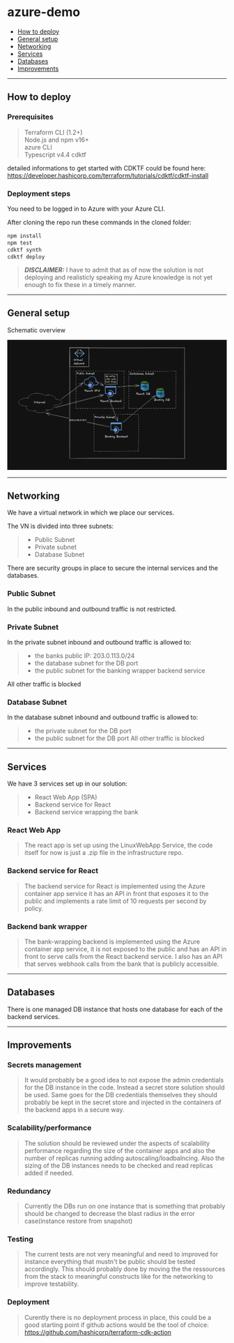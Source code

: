 

# azure-demo

  - [How to deploy](#how-to-deploy)
  - [General setup](#general-setup)
  - [Networking](#networking)
  - [Services](#services)
  - [Databases](#databases)
  - [Improvements](#improvements)


---

## How to deploy

### Prerequisites

> Terraform CLI (1.2+)<br>
> Node.js and npm v16+<br>
> azure CLI<br>
> Typescript v4.4
> cdktf

detailed informations to get started with CDKTF could be found here: https://developer.hashicorp.com/terraform/tutorials/cdktf/cdktf-install

### Deployment steps

You need to be logged in to Azure with your Azure CLI.

After cloning the repo run these commands in the cloned folder:

```
npm install
npm test
cdktf synth
cdktf deploy
```

> **_DISCLAIMER:_**  I have to admit that as of now the solution is not deploying and realisticly speaking my Azure knowledge is not yet enough to fix these in a timely manner.

---

## General setup
Schematic overview

![Overview](overview.png)

---
## Networking
We have a virtual network in which we place our services.

The VN is divided into three subnets:

> - Public Subnet
> - Private subnet
> - Database Subnet

There are security groups in place to secure the internal services and the databases.

### Public Subnet

In the public inbound and outbound traffic is not restricted.

### Private Subnet
In the private subnet inbound and outbound traffic is allowed to:
> - the banks public IP: 203.0.113.0/24
> - the database subnet for the DB port
> - the public subnet for the banking wrapper backend service
  
All other traffic is blocked
### Database Subnet
In the database subnet inbound and outbound traffic is allowed to:
> - the private subnet for the DB port
> - the public subnet for the DB port
All other traffic is blocked

---

## Services
We have 3 services set up in our solution:

> - React Web App (SPA)
> - Backend service for React
> - Backend service wrapping the bank

### React Web App

> The react app is set up using the LinuxWebApp Service, the code itself for now is just a .zip file in the infrastructure repo.

### Backend service for React

> The backend service for React is implemented using the Azure container app service it has an API in front that esposes it to the public and implements a rate limit of 10 requests per second by policy.

### Backend bank wrapper

> The bank-wrapping backend is implemented using the Azure container app service, it is not exposed to the public and has an API in front to serve calls from the React backend service.
> I also has an API that serves webhook calls from the bank that is publicly accessible.

---

## Databases

There is one managed DB instance that hosts one database for each of the backend services.

---


## Improvements

### Secrets management

> It would probably be a good idea to not expose the admin credentials for the DB instance in the code.
> Instead a secret store solution should be used.
> Same goes for the DB credentials themselves they should probably be kept in the secret store and injected in the containers of the backend apps in a secure way.

### Scalability/performance

> The solution should be reviewed under the aspects of scalability performance regarding the size of the container apps and also the number of replicas running adding autoscaling/loadbalncing.
> Also the sizing of the DB instances needs to be checked and read replicas added if needed.

### Redundancy

> Currently the DBs run on one instance that is something that probably should be changed to decrease the blast radius in the error case(instance restore from snapshot)

### Testing

> The current tests are not very meaningful and need to improved for instance everything that mustn't be public should be tested accordingly.
> This should probably done by moving the the ressources from the stack to meaningful constructs like for the networking to improve testability.

### Deployment

> Curently there is no deployment process in place, this could be a good starting point if github actions would be the tool of choice: https://github.com/hashicorp/terraform-cdk-action







